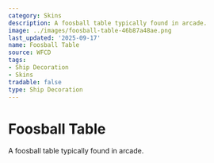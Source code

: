 ```yaml
---
category: Skins
description: A foosball table typically found in arcade.
image: ../images/foosball-table-46b87a48ae.png
last_updated: '2025-09-17'
name: Foosball Table
source: WFCD
tags:
- Ship Decoration
- Skins
tradable: false
type: Ship Decoration
---
```


# Foosball Table

A foosball table typically found in arcade.

